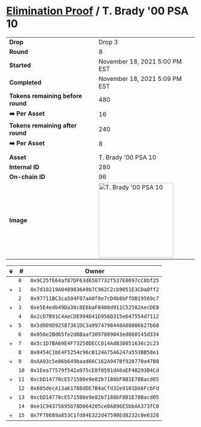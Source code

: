 # [Elimination Proof](./readme.md) / T. Brady &#039;00 PSA 10

|||
|---|---|
| **Drop** | Drop 3 |
| **Round** | 8 |
| **Started** | November 18, 2021 5:00 PM EST |
| **Completed** | November 18, 2021 5:09 PM EST |
| **Tokens remaining before round** | 480 |
| **➡️ Per Asset** | 16 |
| **Tokens remaining after round** | 240 |
| **➡️ Per Asset** | 8 |
| | |
| **Asset** | T. Brady &#039;00 PSA 10 |
| **Internal ID** | 280 |
| **On-chain ID** | 96 |
| **Image** | <img src="https://tcdn.blokpax.com/94d9199b-dc4c-4d85-8867-a5be74aa0913/d8c12aeebc7e3d7487d52e870b5492b7b97b8893497aca2535ec9595e1d157dc.jpg" height="200" alt="T. Brady &#039;00 PSA 10" /> |


| 💀 | # | Owner |
| --- | --- | --- |
|  | `0` | `0x9C25fE64af87DF63d6507732f537E8697cC8bf25` |
| 💀 | `1` | `0x7d10219A8489836A9b7C962C2cb9051E3CDa0ff2` |
|  | `2` | `0x97711BC3ca504F07aA0f8e7cD4b8bFfDB19569c7` |
| 💀 | `3` | `0xe5E4edb49Da30c8E6baF8480d911C52582AecDE8` |
|  | `4` | `0x2cD7B91C4AeCDE994D41D956D315e647554d7112` |
| 💀 | `5` | `0x5d009D92587361DC3a9974798448A80006627b60` |
|  | `6` | `0x056e2Bd65fe2d6Baaf3097809843ed860145d334` |
| 💀 | `7` | `0x5c1D7BA69E4F73250DECC014Ad838051636c2c23` |
|  | `8` | `0x0454C1bE4F5254c96cB124A75A6247a553BB58e1` |
| 💀 | `9` | `0xAA93c5e06b649baad66C162A947Bf928770a47B8` |
|  | `10` | `0x1Eea77579f542a975cE8f0591dA0aEF48293B4Cd` |
| 💀 | `11` | `0xcbD14770cE571580e9e82b7188bF8B1E78Bacd05` |
|  | `12` | `0x605decA13a61788dDE7B4aCfd32e9101DA6Fc6Fd` |
| 💀 | `13` | `0xcbD14770cE571580e9e82b7188bF8B1E78Bacd05` |
|  | `14` | `0xe1C94375695b78D064205ce0A896E5bbAA373fC0` |
| 💀 | `15` | `0x7F78689a853C1fd84E322d47590Ed8232c0e6328` |
